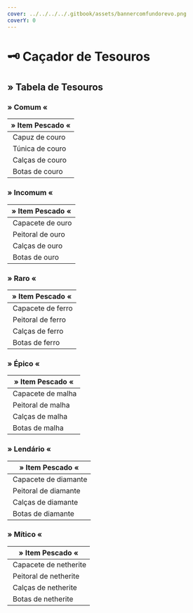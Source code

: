 ```yaml
---
cover: ../../../../.gitbook/assets/bannercomfundorevo.png
coverY: 0
---
```


# 🗝 Caçador de Tesouros

## » Tabela de Tesouros

### » Comum «

| » Item Pescado «                                                                               |
| ---------------------------------------------------------------------------------------------- |
| <img src="../../../../.gitbook/assets/image (38).png" alt="" data-size="line"> Capuz de couro  |
| <img src="../../../../.gitbook/assets/image (30).png" alt="" data-size="line"> Túnica de couro |
| <img src="../../../../.gitbook/assets/image (20).png" alt="" data-size="line"> Calças de couro |
| <img src="../../../../.gitbook/assets/image (39).png" alt="" data-size="line"> Botas de couro  |

### » Incomum «

| » Item Pescado «                                                                                |
| ----------------------------------------------------------------------------------------------- |
| <img src="../../../../.gitbook/assets/image (3).png" alt="" data-size="line"> Capacete de ouro  |
| <img src="../../../../.gitbook/assets/image (37).png" alt="" data-size="line"> Peitoral de ouro |
| <img src="../../../../.gitbook/assets/image (29).png" alt="" data-size="line"> Calças de ouro   |
| <img src="../../../../.gitbook/assets/image (14).png" alt="" data-size="line"> Botas de ouro    |

### » Raro «

| » Item Pescado «                                                                                 |
| ------------------------------------------------------------------------------------------------ |
| <img src="../../../../.gitbook/assets/image (32).png" alt="" data-size="line"> Capacete de ferro |
| <img src="../../../../.gitbook/assets/image (2).png" alt="" data-size="line"> Peitoral de ferro  |
| <img src="../../../../.gitbook/assets/image (26).png" alt="" data-size="line"> Calças de ferro   |
| <img src="../../../../.gitbook/assets/image (27).png" alt="" data-size="line"> Botas de ferro    |

### » Épico «

| » Item Pescado «                                                                                 |
| ------------------------------------------------------------------------------------------------ |
| <img src="../../../../.gitbook/assets/image (38).png" alt="" data-size="line"> Capacete de malha |
| <img src="../../../../.gitbook/assets/image (34).png" alt="" data-size="line"> Peitoral de malha |
| <img src="../../../../.gitbook/assets/image (35).png" alt="" data-size="line"> Calças de malha   |
| <img src="../../../../.gitbook/assets/image (40).png" alt="" data-size="line"> Botas de malha    |

### » Lendário «

| » Item Pescado «                                                                                    |
| --------------------------------------------------------------------------------------------------- |
| <img src="../../../../.gitbook/assets/image (1).png" alt="" data-size="line"> Capacete de diamante  |
| <img src="../../../../.gitbook/assets/image (36).png" alt="" data-size="line"> Peitoral de diamante |
| <img src="../../../../.gitbook/assets/image (8).png" alt="" data-size="line"> Calças de diamante    |
| <img src="../../../../.gitbook/assets/image (21).png" alt="" data-size="line"> Botas de diamante    |

### » Mítico «

| » Item Pescado «                                                                                     |
| ---------------------------------------------------------------------------------------------------- |
| <img src="../../../../.gitbook/assets/image (38).png" alt="" data-size="line"> Capacete de netherite |
| <img src="../../../../.gitbook/assets/image (28).png" alt="" data-size="line"> Peitoral de netherite |
| <img src="../../../../.gitbook/assets/image (6).png" alt="" data-size="line"> Calças de netherite    |
| <img src="../../../../.gitbook/assets/image (4).png" alt="" data-size="line"> Botas de netherite     |
